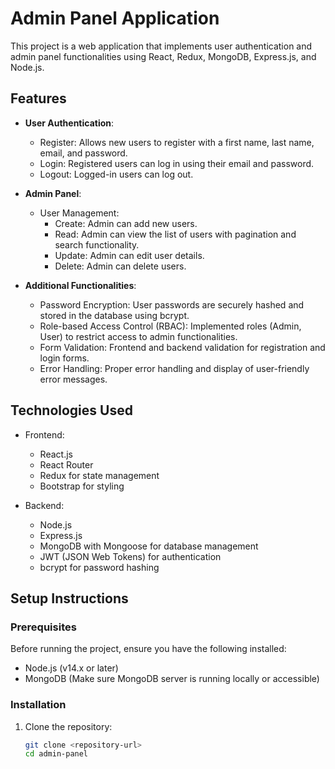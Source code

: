 # Admin Panel Application

This project is a web application that implements user authentication and admin panel functionalities using React, Redux, MongoDB, Express.js, and Node.js.

## Features

- **User Authentication**:
  - Register: Allows new users to register with a first name, last name, email, and password.
  - Login: Registered users can log in using their email and password.
  - Logout: Logged-in users can log out.

- **Admin Panel**:
  - User Management:
    - Create: Admin can add new users.
    - Read: Admin can view the list of users with pagination and search functionality.
    - Update: Admin can edit user details.
    - Delete: Admin can delete users.

- **Additional Functionalities**:
  - Password Encryption: User passwords are securely hashed and stored in the database using bcrypt.
  - Role-based Access Control (RBAC): Implemented roles (Admin, User) to restrict access to admin functionalities.
  - Form Validation: Frontend and backend validation for registration and login forms.
  - Error Handling: Proper error handling and display of user-friendly error messages.

## Technologies Used

- Frontend:
  - React.js
  - React Router
  - Redux for state management
  - Bootstrap for styling

- Backend:
  - Node.js
  - Express.js
  - MongoDB with Mongoose for database management
  - JWT (JSON Web Tokens) for authentication
  - bcrypt for password hashing

## Setup Instructions

### Prerequisites

Before running the project, ensure you have the following installed:

- Node.js (v14.x or later)
- MongoDB (Make sure MongoDB server is running locally or accessible)

### Installation

1. Clone the repository:

   ```bash
   git clone <repository-url>
   cd admin-panel
